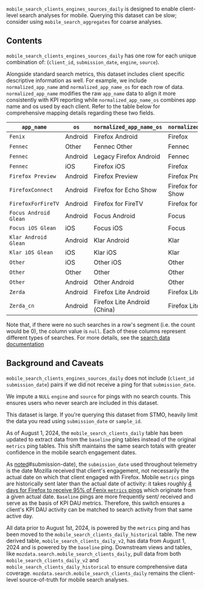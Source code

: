 `mobile_search_clients_engines_sources_daily` is designed to enable client-level search analyses for mobile.
Querying this dataset can be slow;
consider using `mobile_search_aggregates` for coarse analyses.

## Contents

`mobile_search_clients_engines_sources_daily` has one row for each unique combination of:
(`client_id`, `submission_date`, `engine`, `source`).

Alongside standard search metrics, this dataset includes client specific descriptive information as well.
For example, we include `normalized_app_name` and `normalized_app_name_os` for each row of data. `normalized_app_name` modifies the raw `app_name` data to align it more consistently with KPI reporting while `normalized_app_name_os` combines app name and os used by each client. Refer to the table below for comprehensive mapping details regarding these two fields.

| `app_name`            | `os`    | `normalized_app_name_os`     | `normalized_app_name` |
| --------------------- | ------- | ---------------------------- | --------------------- |
| `Fenix`               | Android | Firefox Android              | Firefox               |
| `Fennec`              | Other   | Fennec Other                 | Fennec                |
| `Fennec`              | Android | Legacy Firefox Android       | Fennec                |
| `Fennec`              | iOS     | Firefox iOS                  | Firefox               |
| `Firefox Preview`     | Android | Firefox Preview              | Firefox Preview       |
| `FirefoxConnect`      | Android | Firefox for Echo Show        | Firefox for Echo Show |
| `FirefoxForFireTV`    | Android | Firefox for FireTV           | Firefox for FireTV    |
| `Focus Android Glean` | Android | Focus Android                | Focus                 |
| `Focus iOS Glean`     | iOS     | Focus iOS                    | Focus                 |
| `Klar Android Glean`  | Android | Klar Android                 | Klar                  |
| `Klar iOS Glean`      | iOS     | Klar iOS                     | Klar                  |
| `Other`               | iOS     | Other iOS                    | Other                 |
| `Other`               | Other   | Other                        | Other                 |
| `Other`               | Android | Other Android                | Other                 |
| `Zerda`               | Android | Firefox Lite Android         | Firefox Lite          |
| `Zerda_cn`            | Android | Firefox Lite Android (China) | Firefox Lite (China)  |

Note that, if there were no such searches in a row's segment
(i.e. the count would be 0),
the column value is `null`.
Each of these columns represent different types of searches.
For more details, see the [search data documentation]

## Background and Caveats

`mobile_search_clients_engines_sources_daily` does not include
(`client_id` `submission_date`) pairs
if we did not receive a ping for that `submission_date`.

We impute a `NULL` `engine` and `source` for pings with no search counts.
This ensures users who never search are included in this dataset.

This dataset is large.
If you're querying this dataset from STMO,
heavily limit the data you read using `submission_date` or `sample_id`.

As of August 1, 2024, the `mobile_search_clients_daily` table has been updated to extract data from the `baseline` ping tables instead of the original `metrics` ping tables. This shift maintains the same search totals with greater confidence in the mobile search engagement dates.

As [noted](https://docs.telemetry.mozilla.org/concepts/analysis_gotchas.html?highlight=submission)#submission-date), the `submission_date` used throughout telemetry is the date Mozilla received that client's engagement, not necessarily the actual date on which that client engaged with Firefox. Mobile `metrics` pings are historically sent later than the actual date of activity: it takes roughly [4 days for Firefox to receive 95% of Fenix `metrics` pings](https://sql.telemetry.mozilla.org/queries/92717) which originate from a given actual date. `Baseline` pings are more frequently sent/ received and serve as the basis of KPI DAU metrics. Therefore, this switch ensures a client's KPI DAU activity can be matched to search activity from that same active day.

All data prior to August 1st, 2024, is powered by the `metrics` ping and has been moved to the `mobile_search_clients_daily_historical` table. The new derived table, `mobile_search_clients_daily_v2`, has data from August 1, 2024 and is powered by the `baseline` ping. Downstream views and tables, like `mozdata.search.mobile_search_clients_daily`, pull data from both `mobile_search_clients_daily_v2` and `mobile_search_clients_daily_historical` to ensure comprehensive data coverage. `mozdata.search.mobile_search_clients_daily` remains the client-level source-of-truth for mobile search analyses.

[search data documentation]: ../../search.md
